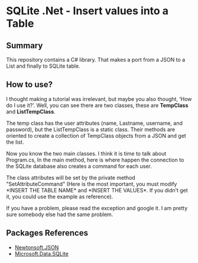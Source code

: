 <h1>SQLite .Net - Insert values into a Table</h1>

<h2>Summary</h2>
<p>This repository contains a C# library. That makes a port from a JSON to a List and finally to SQLite table.</p>

<h2>How to use?</h2>
<p>I thought making a tutorial was irrelevant, but maybe you also thought, ‘How do I use it?’. Well, you can see there are two classes, these are <b>TempClass</b> and  <b>ListTempClass</b>.</p>

<p>The temp class has the user attributes (name, Lastname, username, and password), but the ListTempClass is a static class. Their methods are oriented to create a collection of TempClass objects from a JSON and get the list.</p>

<p>Now you know the two main classes. I think it is time to talk about Program.cs, In the main method, here is where happen the connection to the SQLite database also creates a command for each user.</p>

<p>The class attributes will be set by the private method "SetAttributeCommand" (Here is the most important, you must modify *INSERT THE TABLE NAME* and *INSERT THE VALUES*. If you didn’t get it, you could use the example as reference).</p>

<p>If you have a problem, please read the exception and google it. I am pretty sure somebody else had the same problem.</p>

<h2>Packages References</h2>
<ul>
    <li> <a href = "https://www.nuget.org/packages/Newtonsoft.Json">Newtonsoft.JSON</a></li>
    <li> <a href = "https://docs.microsoft.com/en-us/dotnet/standard/data/sqlite/?tabs=netcore-cli">Microsoft.Data.SQLite</a></li>    
</ul>
